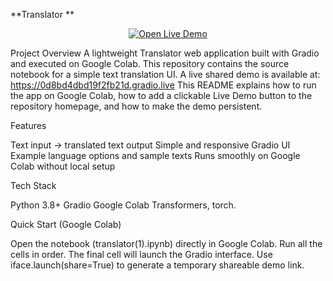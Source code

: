 **Translator **
<p align="center">
  <a href=" https://0d8bd4dbd19f2fb21d.gradio.live" target="_blank">
    <img src="https://img.shields.io/badge/Open%20Demo-Click%20Here-brightgreen" alt="Open Live Demo" />
  </a>
</p>


Project Overview
A lightweight Translator web application built with Gradio and executed on Google Colab. This repository contains the source notebook for a simple text translation UI. A live shared demo is available at: https://0d8bd4dbd19f2fb21d.gradio.live
This README explains how to run the app on Google Colab, how to add a clickable Live Demo button to the repository homepage, and how to make the demo persistent.

Features

Text input → translated text output
Simple and responsive Gradio UI
Example language options and sample texts
Runs smoothly on Google Colab without local setup

Tech Stack

Python 3.8+
Gradio
Google Colab
Transformers, torch.

Quick Start (Google Colab)

Open the notebook (translator(1).ipynb) directly in Google Colab.
Run all the cells in order.
The final cell will launch the Gradio interface. Use iface.launch(share=True) to generate a temporary shareable demo link.
